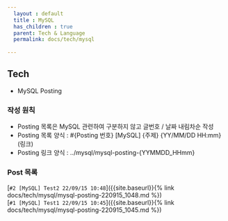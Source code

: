 ```yaml
---  
  layout : default  
  title : MySQL  
  has_children : true  
  parent: Tech & Language
  permalink: docs/tech/mysql
  
---  
```


## Tech 
  - MySQL Posting    

### 작성 원칙  
  - Posting 목록은 MySQL 관련하여 구분하지 않고 글번호 / 날짜 내림차순 작성  
  - Posting 목록 양식 : #{Posting 번호} [MySQL] {주제} {YY/MM/DD HH:mm}(링크)  
  - Posting 링크 양식 : ../mysql/mysql-posting-{YYMMDD_HHmm}

### Post 목록  
  [`#2 [MySQL] Test2 22/09/15 10:48`]({{site.baseurl}}{% link docs/tech/mysql/mysql-posting-220915_1048.md %})   
  [`#1 [MySQL] Test1 22/09/15 10:45`]({{site.baseurl}}{% link docs/tech/mysql/mysql-posting-220915_1045.md %})  